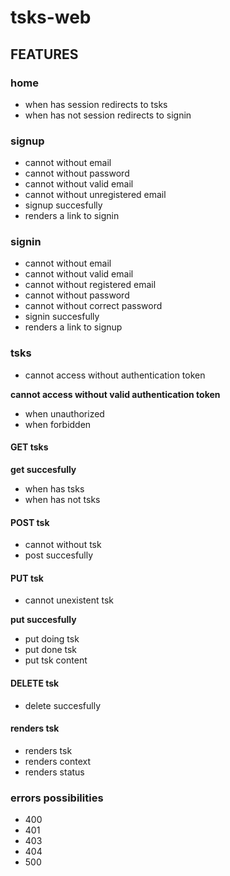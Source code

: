 # tsks-web

## FEATURES

### home

- when has session redirects to tsks
- when has not session redirects to signin

### signup

- cannot without email
- cannot without password
- cannot without valid email
- cannot without unregistered email
- signup succesfully
- renders a link to signin

### signin

- cannot without email
- cannot without valid email
- cannot without registered email
- cannot without password
- cannot without correct password
- signin succesfully
- renders a link to signup

### tsks

- cannot access without authentication token

**cannot access without valid authentication token**
- when unauthorized
- when forbidden

#### GET tsks

**get succesfully**
- when has tsks
- when has not tsks

#### POST tsk

- cannot without tsk
- post succesfully

#### PUT tsk

- cannot unexistent tsk

**put succesfully**
- put doing tsk
- put done tsk
- put tsk content

#### DELETE tsk

- delete succesfully

#### renders tsk

- renders tsk
- renders context
- renders status

### errors possibilities

- 400
- 401
- 403
- 404
- 500